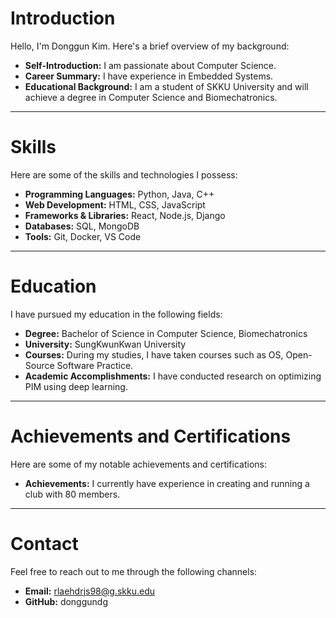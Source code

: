 # Introduction

Hello, I'm Donggun Kim. Here's a brief overview of my background:

- **Self-Introduction:** I am passionate about Computer Science.
- **Career Summary:** I have experience in Embedded Systems.
- **Educational Background:** I am a student of SKKU University and will achieve a degree in Computer Science and Biomechatronics.
  
---

# Skills

Here are some of the skills and technologies I possess:

- **Programming Languages:** Python, Java, C++
- **Web Development:** HTML, CSS, JavaScript
- **Frameworks & Libraries:** React, Node.js, Django
- **Databases:** SQL, MongoDB
- **Tools:** Git, Docker, VS Code

---

# Education

I have pursued my education in the following fields:

- **Degree:** Bachelor of Science in Computer Science, Biomechatronics
- **University:** SungKwunKwan University
- **Courses:** During my studies, I have taken courses such as OS, Open-Source Software Practice.
- **Academic Accomplishments:** I have conducted research on optimizing PIM using deep learning.

---

# Achievements and Certifications

Here are some of my notable achievements and certifications:

- **Achievements:** I currently have experience in creating and running a club with 80 members.

---

# Contact

Feel free to reach out to me through the following channels:

- **Email:** rlaehdrjs98@g.skku.edu
- **GitHub:** donggundg


